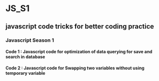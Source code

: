 # JS_S1
<h2>javascript code tricks for better coding practice</h2>
<!-- 
<h3>every season has respective branch</h3>
-->

<h3>Javascript Season 1</h3>
<h4>Code 1 : Javascript code for optimization of data querying for save and search in database </h4>
<h4>Code 2 : Javascript code for Swapping two variables without using temporary variable </h4>
